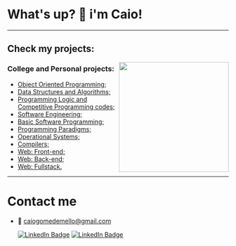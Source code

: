 # What's up? 🤝 i'm Caio!
---
## Check my projects:

<div>
    <img align="right"width="250px"src="https://github-readme-stats.vercel.app/api/top-langs/?username=caiogmello&langs_count=8&title_color=fff&hide=c,yacc,lex,css,javascript,jupyter%20notebook&text_color=f8f8f2&bg_color=000" />
</div>
<div >
    <div>
        <h3> College and Personal projects:</h3>
        <ul>
            <li><a href="https://github.com/stars/caiogmello/lists/object-oriented-programming">Object Oriented Programming;</a></li>
            <li><a href="https://github.com/stars/caiogmello/lists/data-structures-and-algorithms-works">Data Structures and Algorithms;</a></li>
            <li><a href="https://github.com/stars/caiogmello/lists/programming-logic-codes">Programming Logic and Competitive Programming codes;</a></li>
            <li><a href="https://github.com/stars/caiogmello/lists/software-engineering">Software Engineering;</a></li>
            <li><a href="https://github.com/stars/caiogmello/lists/basic-software-programming">Basic Software Programming;</a></li>
            <li><a href="https://github.com/stars/caiogmello/lists/programming-language-paradigms">Programming Paradigms;</a></li>
            <li><a href="https://github.com/stars/caiogmello/lists/operational-systems">Operational Systems;</a></li>
            <li><a href="https://github.com/stars/caiogmello/lists/compilers">Compilers;</a></li>
            <li><a href="https://github.com/stars/caiogmello/lists/front-end">Web: Front-end;</a></li>
            <li><a href="https://github.com/stars/caiogmello/lists/back-end">Web: Back-end;</a></li>
            <li><a href="https://github.com/stars/caiogmello/lists/fullstack">Web: Fullstack.</a></li>
        </ul>
    </div>
</div>


---
# Contact me 
- 📧 caiogomedemello@gmail.com

  [![LinkedIn Badge](https://img.shields.io/badge/LinkedIn-0077B5?style=for-the-badge&logo=linkedin&logoColor=white&link=https://www.linkedin.com/in/caiogmello)](https://www.linkedin.com/in/caiogmello/)
[![LinkedIn Badge](https://img.shields.io/badge/Instagram-E4405F?style=for-the-badge&logo=instagram&logoColor=white&link=https://instagram.com/caiomellog)](https://instagram.com/caiomellog)

